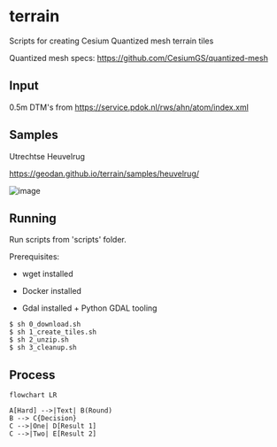 # terrain

Scripts for creating Cesium Quantized mesh terrain tiles

Quantized mesh specs: https://github.com/CesiumGS/quantized-mesh

## Input

0.5m DTM's from https://service.pdok.nl/rws/ahn/atom/index.xml

## Samples

Utrechtse Heuvelrug

https://geodan.github.io/terrain/samples/heuvelrug/

![image](https://github.com/Geodan/terrain/assets/538812/ecbe4c78-1fcc-424a-a564-ca001a202d48)

## Running

Run scripts from 'scripts' folder. 

Prerequisites:

- wget installed

- Docker installed

- Gdal installed + Python GDAL tooling

```script
$ sh 0_download.sh
$ sh 1_create_tiles.sh
$ sh 2_unzip.sh
$ sh 3_cleanup.sh
```

## Process

```mermaid
flowchart LR

A[Hard] -->|Text| B(Round)
B --> C{Decision}
C -->|One| D[Result 1]
C -->|Two| E[Result 2]
```



